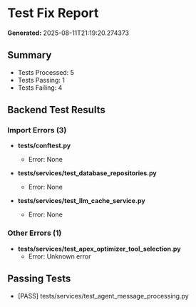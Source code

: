# Test Fix Report

**Generated:** 2025-08-11T21:19:20.274373

## Summary

- Tests Processed: 5
- Tests Passing: 1
- Tests Failing: 4

## Backend Test Results


### Import Errors (3)

- **tests/conftest.py**
  - Error: None

- **tests/services/test_database_repositories.py**
  - Error: None

- **tests/services/test_llm_cache_service.py**
  - Error: None


### Other Errors (1)

- **tests/services/test_apex_optimizer_tool_selection.py**
  - Error: Unknown error


## Passing Tests

- [PASS] tests/services/test_agent_message_processing.py

